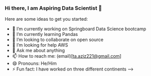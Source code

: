 ### Hi there, I am Aspiring Data Scientist 👋


Here are some ideas to get you started:

- 🔭 I’m currently working on Springboard Data Science bootcamp
- 🌱 I’m currently learning Pandas
- 👯 I’m looking to collaborate on open source
- 🤔 I’m looking for help AWS
- 💬 Ask me about anything
- 📫 How to reach me: (email)[ta.aziz221@gmail.com]
- 😄 Pronouns: He/Him
- ⚡ Fun fact: I have worked on three different continents
-->
